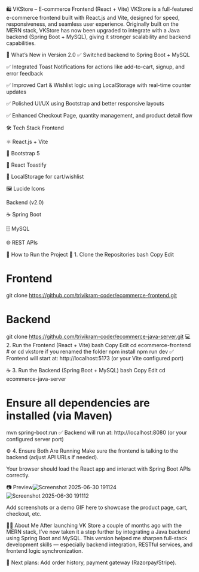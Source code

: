 🛍️ VKStore – E-commerce Frontend (React + Vite)
VKStore is a full-featured e-commerce frontend built with React.js and Vite, designed for speed, responsiveness, and seamless user experience. Originally built on the MERN stack, VKStore has now been upgraded to integrate with a Java backend (Spring Boot + MySQL), giving it stronger scalability and backend capabilities.

🔄 What’s New in Version 2.0
✅ Switched backend to Spring Boot + MySQL

✅ Integrated Toast Notifications for actions like add-to-cart, signup, and error feedback

✅ Improved Cart & Wishlist logic using LocalStorage with real-time counter updates

✅ Polished UI/UX using Bootstrap and better responsive layouts

✅ Enhanced Checkout Page, quantity management, and product detail flow

🛠️ Tech Stack
Frontend

⚛️ React.js + Vite

🎨 Bootstrap 5

🔔 React Toastify

🧠 LocalStorage for cart/wishlist

🖼️ Lucide Icons

Backend (v2.0)

☕ Spring Boot

🗄️ MySQL

🌐 REST APIs

🚀 How to Run the Project
🧩 1. Clone the Repositories
bash
Copy
Edit
# Frontend
git clone https://github.com/trivikram-coder/ecommerce-frontend.git

# Backend
git clone https://github.com/trivikram-coder/ecommerce-java-server.git
💻 2. Run the Frontend (React + Vite)
bash
Copy
Edit
cd ecommerce-frontend   # or cd vkstore if you renamed the folder
npm install
npm run dev
✅ Frontend will start at: http://localhost:5173 (or your Vite configured port)

☕ 3. Run the Backend (Spring Boot + MySQL)
bash
Copy
Edit
cd ecommerce-java-server
# Ensure all dependencies are installed (via Maven)
mvn spring-boot:run
✅ Backend will run at: http://localhost:8080 (or your configured server port)

⚙️ 4. Ensure Both Are Running
Make sure the frontend is talking to the backend (adjust API URLs if needed).

Your browser should load the React app and interact with Spring Boot APIs correctly.


📷 Preview![Screenshot 2025-06-30 191124](https://github.com/user-attachments/assets/4bec6f07-c4bd-4fd2-abd0-c27b081331bc)
![Screenshot 2025-06-30 191112](https://github.com/user-attachments/assets/309dfac5-c31d-4780-ac97-25b67f46ac82)

Add screenshots or a demo GIF here to showcase the product page, cart, checkout, etc.

👨‍💻 About Me
After launching VK Store a couple of months ago with the MERN stack, I’ve now taken it a step further by integrating a Java backend using Spring Boot and MySQL.
This version helped me sharpen full-stack development skills — especially backend integration, RESTful services, and frontend logic synchronization.

📌 Next plans: Add order history, payment gateway (Razorpay/Stripe).
